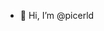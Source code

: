 - 👋 Hi, I’m @picerld

<!---
picerld/picerld is a ✨ special ✨ repository because its `README.md` (this file) appears on your GitHub profile.
You can click the Preview link to take a look at your changes.
--->
